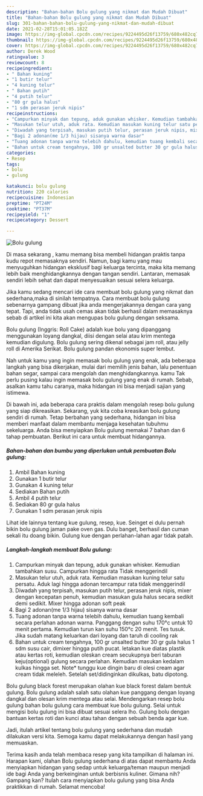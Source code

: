 ```yaml
---
description: "Bahan-bahan Bolu gulung yang nikmat dan Mudah Dibuat"
title: "Bahan-bahan Bolu gulung yang nikmat dan Mudah Dibuat"
slug: 301-bahan-bahan-bolu-gulung-yang-nikmat-dan-mudah-dibuat
date: 2021-02-28T15:01:05.182Z
image: https://img-global.cpcdn.com/recipes/9224495d26f13759/680x482cq70/bolu-gulung-foto-resep-utama.jpg
thumbnail: https://img-global.cpcdn.com/recipes/9224495d26f13759/680x482cq70/bolu-gulung-foto-resep-utama.jpg
cover: https://img-global.cpcdn.com/recipes/9224495d26f13759/680x482cq70/bolu-gulung-foto-resep-utama.jpg
author: Derek Wood
ratingvalue: 3
reviewcount: 8
recipeingredient:
- " Bahan kuning"
- "1 butir telur"
- "4 kuning telur"
- " Bahan putih"
- "4 putih telur"
- "80 gr gula halus"
- "1 sdm perasan jeruk nipis"
recipeinstructions:
- "Campurkan minyak dan tepung, aduk gunakan whisker. Kemudian tambahkan susu. Campurkan hingga rata Tidak menggerindil"
- "Masukan telur utuh, aduk rata. Kemudian masukan kuning telur satu persatu. Aduk lagi hingga adonan tercampur rata tidak menggerindil"
- "Diwadah yang terpisah, masukan putih telur, perasan jeruk nipis, mixer dengan kecepatan penuh, kemudian masukan gula halus secara sedikit demi sedikit. Mixer hingga adonan soft peak"
- "Bagi 2 adonan(me 1/3 hijau) sisanya warna dasar"
- "Tuang adonan tanpa warna telebih dahulu, kemudian tuang kembali secara perlahan adonan warna. Panggang dengan suhu 170°c untuk 10 menit pertama. Kemudian turun kan suhu 150°c 20 menit. Tes tusuk. Jika sudah matang keluarkan dari loyang dan taruh di cooling rak"
- "Bahan untuk cream tengahnya, 100 gr unsalted butter 30 gr gula halus 1 sdm susu cair, dimixer hingga putih pucat. letakan kue diatas plastik atau kertas roti, kemudian oleskan cream secukupnya beri taburan keju(optional) gulung secara perlahan. Kemudian masukan kedalam kulkas hingga set. Note* tunggu kue dingin baru di olesi cream agar cream tidak meleleh. Setelah set/didinginkan dikulkas, batu dipotong."
categories:
- Resep
tags:
- bolu
- gulung

katakunci: bolu gulung 
nutrition: 220 calories
recipecuisine: Indonesian
preptime: "PT24M"
cooktime: "PT37M"
recipeyield: "1"
recipecategory: Dessert

---
```



![Bolu gulung](https://img-global.cpcdn.com/recipes/9224495d26f13759/680x482cq70/bolu-gulung-foto-resep-utama.jpg)

Di masa  sekarang , kamu memang bisa membeli hidangan praktis tanpa kudu repot memasaknya sendiri. Namun, bagi kamu yang mau menyuguhkan hidangan eksklusif bagi keluarga tercinta, maka kita memang lebih baik menghidangkannya dengan tangan sendiri. Lantaran, memasak sendiri lebih sehat dan dapat menyesuaikan sesuai selera keluarga.

Jika kamu sedang mencari ide cara membuat bolu gulung yang nikmat dan sederhana,maka di sinilah tempatnya. Cara membuat bolu gulung  sebenarnya gampang dibuat jika anda mengerjakannya dengan cara yang tepat. Tapi, anda tidak usah cemas akan tidak berhasil dalam memasaknya 
sebab di artikel ini kita akan mengupas bolu gulung dengan seksama.  

Bolu gulung (Inggris: Roll Cake) adalah kue bolu yang dipanggang menggunakan loyang dangkal, diisi dengan selai atau krim mentega kemudian digulung. Bolu gulung sering dikenal sebagai jam roll, atau jelly roll di Amerika Serikat. Bolu gulung pandan ekonomis super lembut.

Nah untuk kamu yang ingin memasak bolu gulung yang enak, ada beberapa langkah yang bisa dikerjakan, mulai dari memilih jenis bahan, lalu penentuan bahan segar, sampai cara mengolah dan menghidangkannya. kamu Tak perlu pusing kalau ingin memasak bolu gulung yang enak di rumah. Sebab, asalkan kamu  tahu caranya, maka hidangan ini bisa menjadi sajian yang istimewa.

Di bawah ini, ada beberapa cara praktis  dalam mengolah resep bolu gulung yang siap dikreasikan. Sekarang, yuk kita coba kreasikan bolu gulung sendiri di rumah. Tetap berbahan yang sederhana, hidangan ini bisa memberi manfaat dalam membantu menjaga kesehatan tubuhmu sekeluarga. Anda bisa menyiapkan Bolu gulung memakai 7 bahan dan 6 tahap pembuatan. Berikut ini cara untuk membuat hidangannya.

<!--inarticleads1-->

##### Bahan-bahan dan bumbu yang diperlukan untuk pembuatan Bolu gulung:

1. Ambil  Bahan kuning
1. Gunakan 1 butir telur
1. Gunakan 4 kuning telur
1. Sediakan  Bahan putih
1. Ambil 4 putih telur
1. Sediakan 80 gr gula halus
1. Gunakan 1 sdm perasan jeruk nipis


Lihat ide lainnya tentang kue gulung, resep, kue. Seinget ei dulu pernah bikin bolu gulung jaman pake oven gas. Dulu banget, berhasil dan cuman sekali itu doang bikin. Gulung kue dengan perlahan-lahan agar tidak patah. 

<!--inarticleads2-->

##### Langkah-langkah membuat Bolu gulung:

1. Campurkan minyak dan tepung, aduk gunakan whisker. Kemudian tambahkan susu. Campurkan hingga rata Tidak menggerindil
1. Masukan telur utuh, aduk rata. Kemudian masukan kuning telur satu persatu. Aduk lagi hingga adonan tercampur rata tidak menggerindil
1. Diwadah yang terpisah, masukan putih telur, perasan jeruk nipis, mixer dengan kecepatan penuh, kemudian masukan gula halus secara sedikit demi sedikit. Mixer hingga adonan soft peak
1. Bagi 2 adonan(me 1/3 hijau) sisanya warna dasar
1. Tuang adonan tanpa warna telebih dahulu, kemudian tuang kembali secara perlahan adonan warna. Panggang dengan suhu 170°c untuk 10 menit pertama. Kemudian turun kan suhu 150°c 20 menit. Tes tusuk. Jika sudah matang keluarkan dari loyang dan taruh di cooling rak
1. Bahan untuk cream tengahnya, 100 gr unsalted butter 30 gr gula halus 1 sdm susu cair, dimixer hingga putih pucat. letakan kue diatas plastik atau kertas roti, kemudian oleskan cream secukupnya beri taburan keju(optional) gulung secara perlahan. Kemudian masukan kedalam kulkas hingga set. Note* tunggu kue dingin baru di olesi cream agar cream tidak meleleh. Setelah set/didinginkan dikulkas, batu dipotong.


Bolu gulung black forest merupakan olahan kue black forest dalam bentuk gulung. Bolu gulung adalah salah satu olahan kue panggang dengan loyang dangkal dan olesan krim mentega atau selai. Mendengarkan resep bolu gulung bahan bolu gulung cara membuat kue bolu gulung. Selai untuk mengisi bolu gulung ini bisa dibuat sesuai selera lho. Gulung bolu dengan bantuan kertas roti dan kunci atau tahan dengan sebuah benda agar kue. 

Jadi, itulah artikel tentang  bolu gulung  yang sederhana dan mudah dilakukan versi kita. Semoga kamu dapat melakukannya dengan hasil yang memuaskan. 

Terima kasih anda telah membaca resep yang kita tampilkan di halaman ini. Harapan kami, olahan  Bolu gulung sederhana di atas dapat membantu Anda menyiapkan hidangan yang sedap untuk keluarga/teman maupun menjadi ide bagi Anda yang berkeinginan untuk berbisnis kuliner. Gimana nih? Gampang kan? Itulah cara menyiapkan bolu gulung yang bisa Anda praktikkan di rumah. Selamat mencoba!

